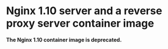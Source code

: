 Nginx 1.10 server and a reverse proxy server container image
=========================================================

**The Nginx 1.10 container image is deprecated.**